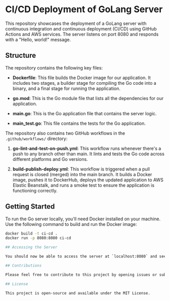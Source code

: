 # CI/CD Deployment of GoLang Server 

This repository showcases the deployment of a GoLang server with continuous integration and continuous deployment (CI/CD) using GitHub Actions and AWS services. The server listens on port 8080 and responds with a "Hello, world!" message.

## Structure

The repository contains the following key files:

- **Dockerfile**: This file builds the Docker image for our application. It includes two stages, a builder stage for compiling the Go code into a binary, and a final stage for running the application.
  
- **go.mod**: This is the Go module file that lists all the dependencies for our application.

- **main.go**: This is the Go application file that contains the server logic.

- **main_test.go**: This file contains the tests for the Go application.

The repository also contains two GitHub workflows in the `.github/workflows/` directory:

1. **go-lint-and-test-on-push.yml**: This workflow runs whenever there's a push to any branch other than main. It lints and tests the Go code across different platforms and Go versions.

2. **build-publish-deploy.yml**: This workflow is triggered when a pull request is closed (merged) into the main branch. It builds a Docker image, pushes it to DockerHub, deploys the updated application to AWS Elastic Beanstalk, and runs a smoke test to ensure the application is functioning correctly.

## Getting Started

To run the Go server locally, you'll need Docker installed on your machine. Use the following command to build and run the Docker image:

```bash
docker build -t ci-cd . 
docker run -p 8080:8080 ci-cd

## Accessing the Server

You should now be able to access the server at `localhost:8080` and see the "Hello, world!" message.

## Contributions

Please feel free to contribute to this project by opening issues or submitting pull requests. All contributions are welcome!

## License

This project is open-source and available under the MIT License.
